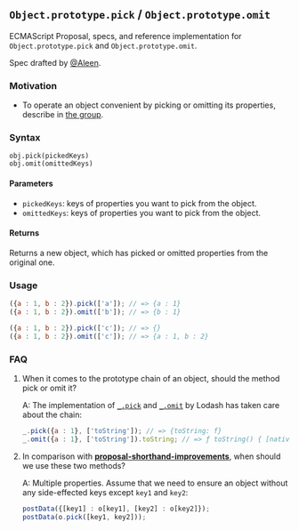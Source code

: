 ## `Object.prototype.pick` / `Object.prototype.omit`

ECMAScript Proposal, specs, and reference implementation for `Object.prototype.pick` and `Object.prototype.omit`.

Spec drafted by [@Aleen](https://github.com/aleen42).

### Motivation

- To operate an object convenient by picking or omitting its properties, describe in [the group](https://es.discourse.group/t/object-prototype-pick-object-prototype-omit/515).

### Syntax

```
obj.pick(pickedKeys)
obj.omit(omittedKeys) 
```

#### Parameters

- `pickedKeys`: keys of properties you want to pick from the object.
- `omittedKeys`: keys of properties you want to pick from the object.

#### Returns

Returns a new object, which has picked or omitted properties from the original one.

### Usage

```js
({a : 1, b : 2}).pick(['a']); // => {a : 1}
({a : 1, b : 2}).omit(['b']); // => {b : 1}

({a : 1, b : 2}).pick(['c']); // => {}
({a : 1, b : 2}).omit(['c']); // => {a : 1, b : 2}
```

### FAQ

1. When it comes to the prototype chain of an object, should the method pick or omit it?

    A: The implementation of [`_.pick`](https://lodash.com/docs/4.17.15#pick) and [`_.omit`](https://lodash.com/docs/4.17.15#omit) by Lodash has taken care about the chain:

    ```js
    _.pick({a : 1}, ['toString']); // => {toString: f}
    _.omit({a : 1}, ['toString']).toString; // => ƒ toString() { [native code] }
    ```

2. In comparison with [**proposal-shorthand-improvements**](https://github.com/rbuckton/proposal-shorthand-improvements), when should we use these two methods?

    A: Multiple properties. Assume that we need to ensure an object without any side-effected keys except `key1` and `key2`:

    ```js
    postData({[key1] : o[key1], [key2] : o[key2]});
    postData(o.pick([key1, key2])); 
    ```
